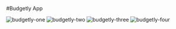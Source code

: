 #Budgetly App

![budgetly-one](https://user-images.githubusercontent.com/27262988/36120182-601f41c6-1010-11e8-91ae-b75379edfb68.JPG)
![budgetly-two](https://user-images.githubusercontent.com/27262988/36120371-f7245f34-1010-11e8-944f-48b8c5b1a3d0.JPG)
![budgetly-three](https://user-images.githubusercontent.com/27262988/36120801-55886416-1012-11e8-8db2-f48d9828fa84.JPG)
![budgetly-four](https://user-images.githubusercontent.com/27262988/36120856-840b759e-1012-11e8-8d04-41d4fa768e41.JPG)



